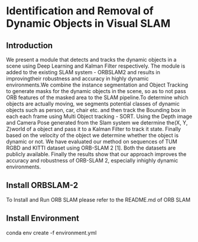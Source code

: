 # Identification  and  Removal  of  Dynamic  Objects  in  Visual  SLAM

## Introduction
We  present  a  module  that  detects and tracks the dynamic objects in a scene using Deep Learning and  Kalman  Filter  respectively.  The  module  is  added  to  the existing SLAM system - ORBSLAM2 and results in improvingtheir robustness and accuracy in highly dynamic environments.We combine the instance segmentation and Object Tracking to generate masks for the dynamic objects in the scene, so as to not pass  ORB  features  of  the  masked  area  to  the  SLAM  pipeline.To  determine  which  objects  are  actually  moving,  we  segments potential  classes  of  dynamic  objects  such  as  person,  car,  chair etc. and then track the Bounding box in each each frame using Multi  Object  tracking  -  SORT.  Using  the  Depth  image  and Camera  Pose  generated  from  the  Slam  system  we  determine the(X, Y, Z)world of  a  object  and  pass  it  to  a  Kalman  Filter to  track  it  state.  Finally  based  on  the  velocity  of  the  object we  determine  whether  the  object  is  dynamic  or  not.  We  have evaluated our method on sequences of TUM RGBD and KITTI dataset using ORB-SLAM 2 [1]. Both the datasets are publicly available. Finally the results show that our approach improves the  accuracy  and  robustness  of  ORB-SLAM  2,  especially  inhighly  dynamic  environments.

## Install ORBSLAM-2
To Install and Run ORB SLAM please refer to the README.md of ORB SLAM

## Install Environment
conda env create -f environment.yml
